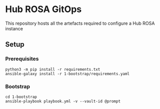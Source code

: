 # Hub ROSA GitOps
This repository hosts all the artefacts required to configure a Hub ROSA instance

## Setup

### Prerequisites
```
python3 -m pip install -r requirements.txt
ansible-galaxy install -r 1-bootstrap/requirements.yaml
```

### Bootstrap
```
cd 1-bootstrap
ansible-playbook playbook.yml -v --vault-id @prompt
```